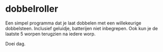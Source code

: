 # dobbelroller

Een simpel programma dat je laat dobbelen met een willekeurige dobbelsteen.
Inclusief geluidje, batterijen niet inbegrepen.
Ook kun je de laatste 5 worpen terugzien na iedere worp.

Doei dag.